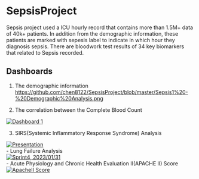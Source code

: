 # SepsisProject
Sepsis project used a ICU hourly record that contains more than 1.5M+ data of 40k+ patients. In addition from the demographic information, these patients are marked with sepesis label to indicate in which hour they diagnosis sepsis. There are bloodwork test results of 34 key biomarkers that related to Sepsis recorded.

## Dashboards
1. The demographic information
https://github.com/chen8122/SepsisProject/blob/master/Sepsis1%20-%20Demographic%20Analysis.png

2. The correlation between the Complete Blood Count
<div class='tableauPlaceholder' id='viz1676746902804' style='position: relative'><noscript><a href='#'><img alt='Dashboard 1 ' src='https:&#47;&#47;public.tableau.com&#47;static&#47;images&#47;Se&#47;SepsisProjectCorrelationbetweenBiomarkers&#47;Dashboard1&#47;1_rss.png' style='border: none' /></a></noscript><object class='tableauViz'  style='display:none;'><param name='host_url' value='https%3A%2F%2Fpublic.tableau.com%2F' /> <param name='embed_code_version' value='3' /> <param name='site_root' value='' /><param name='name' value='SepsisProjectCorrelationbetweenBiomarkers&#47;Dashboard1' /><param name='tabs' value='no' /><param name='toolbar' value='yes' /><param name='static_image' value='https:&#47;&#47;public.tableau.com&#47;static&#47;images&#47;Se&#47;SepsisProjectCorrelationbetweenBiomarkers&#47;Dashboard1&#47;1.png' /> <param name='animate_transition' value='yes' /><param name='display_static_image' value='yes' /><param name='display_spinner' value='yes' /><param name='display_overlay' value='yes' /><param name='display_count' value='yes' /><param name='language' value='en-US' /></object></div>                <script type='text/javascript'>                    var divElement = document.getElementById('viz1676746902804');                    var vizElement = divElement.getElementsByTagName('object')[0];                    if ( divElement.offsetWidth > 800 ) { vizElement.style.width='1500px';vizElement.style.height='777px';} else if ( divElement.offsetWidth > 500 ) { vizElement.style.width='1500px';vizElement.style.height='777px';} else { vizElement.style.width='100%';vizElement.style.height='3027px';}                     var scriptElement = document.createElement('script');                    scriptElement.src = 'https://public.tableau.com/javascripts/api/viz_v1.js';                    vizElement.parentNode.insertBefore(scriptElement, vizElement);                </script>

3. SIRS(Systemic Inflammatory Response Syndrome) Analysis
<div class='tableauPlaceholder' id='viz1676747701052' style='position: relative'><noscript><a href='#'><img alt='Presentation ' src='https:&#47;&#47;public.tableau.com&#47;static&#47;images&#47;Se&#47;SepsisAnalysis_SIRS&#47;Presentation&#47;1_rss.png' style='border: none' /></a></noscript><object class='tableauViz'  style='display:none;'><param name='host_url' value='https%3A%2F%2Fpublic.tableau.com%2F' /> <param name='embed_code_version' value='3' /> <param name='site_root' value='' /><param name='name' value='SepsisAnalysis_SIRS&#47;Presentation' /><param name='tabs' value='no' /><param name='toolbar' value='yes' /><param name='static_image' value='https:&#47;&#47;public.tableau.com&#47;static&#47;images&#47;Se&#47;SepsisAnalysis_SIRS&#47;Presentation&#47;1.png' /> <param name='animate_transition' value='yes' /><param name='display_static_image' value='yes' /><param name='display_spinner' value='yes' /><param name='display_overlay' value='yes' /><param name='display_count' value='yes' /><param name='language' value='en-US' /></object></div>                <script type='text/javascript'>                    var divElement = document.getElementById('viz1676747701052');                    var vizElement = divElement.getElementsByTagName('object')[0];                    vizElement.style.width='1280px';vizElement.style.height='877px';                    var scriptElement = document.createElement('script');                    scriptElement.src = 'https://public.tableau.com/javascripts/api/viz_v1.js';                    vizElement.parentNode.insertBefore(scriptElement, vizElement);                </script>
- Lung Failure Analysis
<div class='tableauPlaceholder' id='viz1676747356056' style='position: relative'><noscript><a href='#'><img alt='Sprint4, 2023&#47;01&#47;31 ' src='https:&#47;&#47;public.tableau.com&#47;static&#47;images&#47;Se&#47;SepsisProject-LungAnalysis&#47;LungAnalysis_1&#47;1_rss.png' style='border: none' /></a></noscript><object class='tableauViz'  style='display:none;'><param name='host_url' value='https%3A%2F%2Fpublic.tableau.com%2F' /> <param name='embed_code_version' value='3' /> <param name='site_root' value='' /><param name='name' value='SepsisProject-LungAnalysis&#47;LungAnalysis_1' /><param name='tabs' value='no' /><param name='toolbar' value='yes' /><param name='static_image' value='https:&#47;&#47;public.tableau.com&#47;static&#47;images&#47;Se&#47;SepsisProject-LungAnalysis&#47;LungAnalysis_1&#47;1.png' /> <param name='animate_transition' value='yes' /><param name='display_static_image' value='yes' /><param name='display_spinner' value='yes' /><param name='display_overlay' value='yes' /><param name='display_count' value='yes' /><param name='language' value='en-US' /></object></div>                <script type='text/javascript'>                    var divElement = document.getElementById('viz1676747356056');                    var vizElement = divElement.getElementsByTagName('object')[0];                    vizElement.style.width='1100px';vizElement.style.height='927px';                    var scriptElement = document.createElement('script');                    scriptElement.src = 'https://public.tableau.com/javascripts/api/viz_v1.js';                    vizElement.parentNode.insertBefore(scriptElement, vizElement);                </script>
- Acute Physiology and Chronic Health Evaluation II(APACHE II) Score
<div class='tableauPlaceholder' id='viz1676747437847' style='position: relative'><noscript><a href='#'><img alt='ApacheII Score ' src='https:&#47;&#47;public.tableau.com&#47;static&#47;images&#47;Se&#47;SepsisAnalysis_ApacheScore&#47;ApacheIIScore_1&#47;1_rss.png' style='border: none' /></a></noscript><object class='tableauViz'  style='display:none;'><param name='host_url' value='https%3A%2F%2Fpublic.tableau.com%2F' /> <param name='embed_code_version' value='3' /> <param name='site_root' value='' /><param name='name' value='SepsisAnalysis_ApacheScore&#47;ApacheIIScore_1' /><param name='tabs' value='no' /><param name='toolbar' value='yes' /><param name='static_image' value='https:&#47;&#47;public.tableau.com&#47;static&#47;images&#47;Se&#47;SepsisAnalysis_ApacheScore&#47;ApacheIIScore_1&#47;1.png' /> <param name='animate_transition' value='yes' /><param name='display_static_image' value='yes' /><param name='display_spinner' value='yes' /><param name='display_overlay' value='yes' /><param name='display_count' value='yes' /><param name='language' value='en-US' /></object></div>                <script type='text/javascript'>                    var divElement = document.getElementById('viz1676747437847');                    var vizElement = divElement.getElementsByTagName('object')[0];                    vizElement.style.width='1016px';vizElement.style.height='991px';                    var scriptElement = document.createElement('script');                    scriptElement.src = 'https://public.tableau.com/javascripts/api/viz_v1.js';                    vizElement.parentNode.insertBefore(scriptElement, vizElement);                </script>
